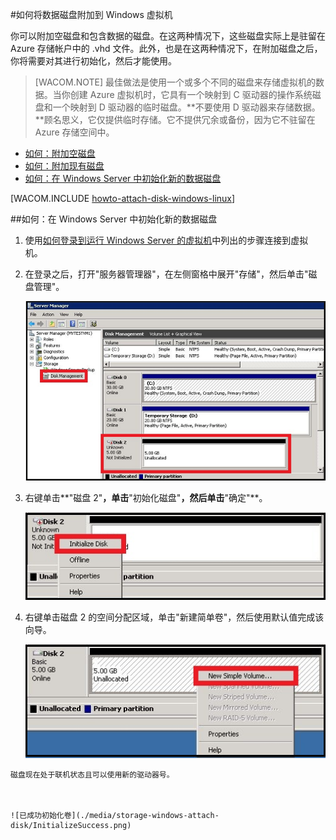 <properties linkid="manage-linux-howto-attach-a-disk" urlDisplayName="Attach a disk" pageTitle="将磁盘附加到虚拟机 | Azure" metaKeywords="Azure Linux virtual machine, Azure Windows virtual machine, Azure attach disk, Azure initialize disk" description="了解如何将数据磁盘附加到 Azure 虚拟机。然后在 Windows Server 或 Linux 虚拟机中初始化该磁盘。" metaCanonical="" services="virtual-machines,storage" documentationCenter="" title="How to Attach a Data Disk to a Virtual Machine" authors="" solutions="" manager="" editor="" />
<tags ms.service="virtual-machines,storage"
    ms.date="03/05/2015"
    wacn.date="04/11/2015"
    />


#如何将数据磁盘附加到 Windows 虚拟机

你可以附加空磁盘和包含数据的磁盘。在这两种情况下，这些磁盘实际上是驻留在 Azure 存储帐户中的 .vhd 文件。此外，也是在这两种情况下，在附加磁盘之后，你将需要对其进行初始化，然后才能使用。 

> [WACOM.NOTE] 最佳做法是使用一个或多个不同的磁盘来存储虚拟机的数据。当你创建 Azure 虚拟机时，它具有一个映射到 C 驱动器的操作系统磁盘和一个映射到 D 驱动器的临时磁盘。**不要使用 D 驱动器来存储数据。**顾名思义，它仅提供临时存储。它不提供冗余或备份，因为它不驻留在 Azure 存储空间中。

- [如何：附加空磁盘](#attachempty)
- [如何：附加现有磁盘](#attachexisting)
- [如何：在 Windows Server 中初始化新的数据磁盘](#initializeinWS)


[WACOM.INCLUDE [howto-attach-disk-windows-linux](../includes/howto-attach-disk-windows-linux.md)]

##<a id="initializeinWS"></a>如何：在 Windows Server 中初始化新的数据磁盘

1. 使用[如何登录到运行 Windows Server 的虚拟机][logon]中列出的步骤连接到虚拟机。



2. 在登录之后，打开"服务器管理器"，在左侧窗格中展开"存储"，然后单击"磁盘管理"。



	![Open Server Manager](./media/storage-windows-attach-disk/ServerManager.png)



3. 右键单击**"磁盘 2"**，单击**"初始化磁盘"**，然后单击**"确定"**。



	![Initialize the disk](./media/storage-windows-attach-disk/InitializeDisk.png)


4. 右键单击磁盘 2 的空间分配区域，单击"新建简单卷"，然后使用默认值完成该向导。
 

	![Initialize the volume](./media/storage-windows-attach-disk/InitializeDiskVolume.png)


[logon]: ../virtual-machines-log-on-windows-server/



	磁盘现在处于联机状态且可以使用新的驱动器号。



	![已成功初始化卷](./media/storage-windows-attach-disk/InitializeSuccess.png)
<!--HONumber=41-->
